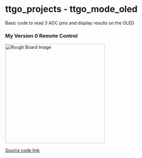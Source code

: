 # ttgo_projects - ttgo_mode_oled
Basic code to read 3 ADC pins and display results on the OLED 

### My Version 0 Remote Control

<img src="./images/ttgo_oled_test.jpg" alt="Rough Board Image" width="320">

[Source code link](https://github.com/jones2126/ttgo_projects/blob/main/ttgo_mode_oled/src/main.cpp)